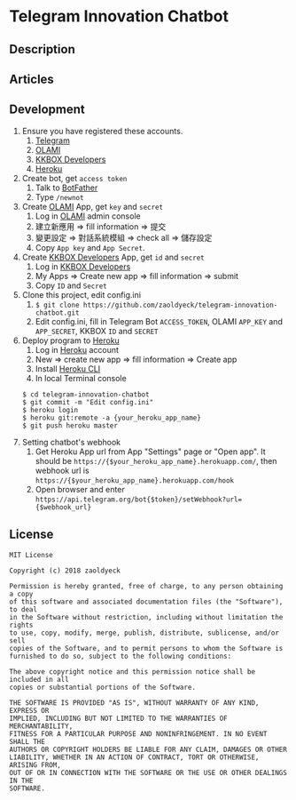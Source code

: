 # Telegram Innovation Chatbot
## Description
## Articles

## Development
1. Ensure you have registered these accounts.
    1. [Telegram](https://telegram.org/)
    2. [OLAMI](https://tw.olami.ai/)
    3. [KKBOX Developers](https://developer.kkbox.com/)
    4. [Heroku](https://www.heroku.com/)
2. Create bot, get `access token`
    1. Talk to [BotFather](https://telegram.me/botfather)
    2. Type `/newnot`
3. Create [OLAMI](https://tw.olami.ai/) App, get `key` and `secret`
    1. Log in [OLAMI](https://tw.olami.ai/) admin console
    2. 建立新應用 => fill information => 提交
    3. 變更設定 => 對話系統模組 => check all => 儲存設定
    4. Copy `App key` and `App Secret`.
4. Create [KKBOX Developers](https://developer.kkbox.com/) App, get `id` and `secret`
    1. Log in [KKBOX Developers](https://developer.kkbox.com/)
    2. My Apps => Create new app => fill information => submit
    3. Copy `ID` and `Secret`
5. Clone this project, edit config.ini
    1. `$ git clone https://github.com/zaoldyeck/telegram-innovation-chatbot.git`
    2. Edit config.ini, fill in Telegram Bot `ACCESS_TOKEN`, OLAMI `APP_KEY` and `APP_SECRET`, KKBOX `ID` and `SECRET`
6. Deploy program to [Heroku](https://www.heroku.com/)
    1. Log in [Heroku](https://www.heroku.com/) account
    2. New => create new app => fill information => Create app
    3. Install [Heroku CLI](https://devcenter.heroku.com/articles/heroku-cli)
    4. In local Terminal console
    ```
    $ cd telegram-innovation-chatbot
    $ git commit -m "Edit config.ini"
    $ heroku login
    $ heroku git:remote -a {your_heroku_app_name}
    $ git push heroku master
    ```
7. Setting chatbot's webhook
    1. Get Heroku App url from App "Settings" page or "Open app". It should be `https://{$your_heroku_app_name}.herokuapp.com/`, then webhook url is `https://{$your_heroku_app_name}.herokuapp.com/hook`
    2. Open browser and enter `https://api.telegram.org/bot{$token}/setWebhook?url={$webhook_url}`

## License
```
MIT License

Copyright (c) 2018 zaoldyeck

Permission is hereby granted, free of charge, to any person obtaining a copy
of this software and associated documentation files (the "Software"), to deal
in the Software without restriction, including without limitation the rights
to use, copy, modify, merge, publish, distribute, sublicense, and/or sell
copies of the Software, and to permit persons to whom the Software is
furnished to do so, subject to the following conditions:

The above copyright notice and this permission notice shall be included in all
copies or substantial portions of the Software.

THE SOFTWARE IS PROVIDED "AS IS", WITHOUT WARRANTY OF ANY KIND, EXPRESS OR
IMPLIED, INCLUDING BUT NOT LIMITED TO THE WARRANTIES OF MERCHANTABILITY,
FITNESS FOR A PARTICULAR PURPOSE AND NONINFRINGEMENT. IN NO EVENT SHALL THE
AUTHORS OR COPYRIGHT HOLDERS BE LIABLE FOR ANY CLAIM, DAMAGES OR OTHER
LIABILITY, WHETHER IN AN ACTION OF CONTRACT, TORT OR OTHERWISE, ARISING FROM,
OUT OF OR IN CONNECTION WITH THE SOFTWARE OR THE USE OR OTHER DEALINGS IN THE
SOFTWARE.

```